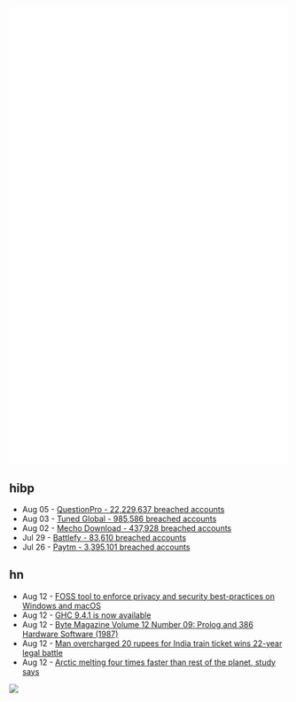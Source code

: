 ![Metrics](https://raw.githubusercontent.com/phixion/phixion/master/metrics.svg)

## hibp

<!--
for https://github.com/phixion/phixion/blob/main/.github/workflows/feeds.yml
-->
<!--START_SECTION:haveibeenpwnd-->
- Aug 05 - [QuestionPro - 22,229,637 breached accounts](https://haveibeenpwned.com/PwnedWebsites#QuestionPro)
- Aug 03 - [Tuned Global - 985,586 breached accounts](https://haveibeenpwned.com/PwnedWebsites#TunedGlobal)
- Aug 02 - [Mecho Download - 437,928 breached accounts](https://haveibeenpwned.com/PwnedWebsites#MechoDownload)
- Jul 29 - [Battlefy - 83,610 breached accounts](https://haveibeenpwned.com/PwnedWebsites#Battlefy)
- Jul 26 - [Paytm - 3,395,101 breached accounts](https://haveibeenpwned.com/PwnedWebsites#Paytm)
<!--END_SECTION:haveibeenpwnd-->

## hn

<!--
for https://github.com/phixion/phixion/blob/main/.github/workflows/feeds.yml
-->
<!--START_SECTION:hn-->
- Aug 12 - [FOSS tool to enforce privacy and security best-practices on Windows and macOS](https://github.com/undergroundwires/privacy.sexy)
- Aug 12 - [GHC 9.4.1 is now available](https://discourse.haskell.org/t/ghc-9-4-1-is-now-available/4901)
- Aug 12 - [Byte Magazine Volume 12 Number 09: Prolog and 386 Hardware Software (1987)](https://archive.org/details/byte-magazine-1987-08)
- Aug 12 - [Man overcharged 20 rupees for India train ticket wins 22-year legal battle](https://www.theguardian.com/world/2022/aug/12/man-overcharged-20-rupees-for-india-train-ticket-wins-22-year-legal-battle)
- Aug 12 - [Arctic melting four times faster than rest of the planet, study says](https://www.ft.com/content/9bb32c6f-b3dc-46bd-944e-9e583407b866)
<!--END_SECTION:hn-->

<!--
for https://yhype.me
-->
![](https://hit.yhype.me/github/profile?user_id=13013670)
